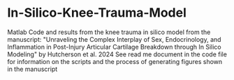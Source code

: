# In-Silico-Knee-Trauma-Model
Matlab Code and results from the knee trauma in silico model from the manuscript: "Unraveling the Complex Interplay of Sex, Endocrinology, and Inflammation in Post-Injury Articular Cartilage Breakdown through In Silico Modeling" by Hutcherson et al. 2024
See read me document in the code file for information on the scripts and the process of generating figures shown in the manuscript
